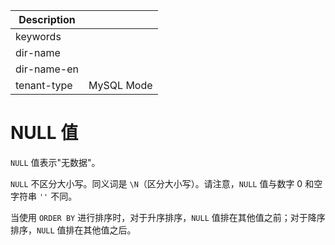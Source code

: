| Description   |                 |
|---------------|-----------------|
| keywords      |                 |
| dir-name      |                 |
| dir-name-en   |                 |
| tenant-type   | MySQL Mode      |

# NULL 值

`NULL` 值表示"无数据"。

`NULL` 不区分大小写。同义词是 `\N`（区分大小写）。请注意，`NULL` 值与数字 0 和空字符串 `''` 不同。

当使用 `ORDER BY` 进行排序时，对于升序排序，`NULL` 值排在其他值之前；对于降序排序，`NULL` 值排在其他值之后。

